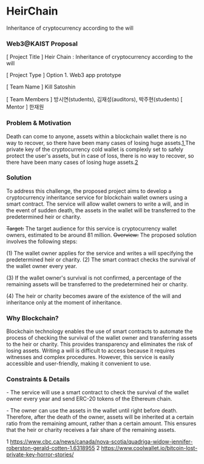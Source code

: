 # HeirChain
Inheritance of cryptocurrency according to the will

### <a name="br1"></a>Web3@KAIST Proposal

[ Project Title ] Heir Chain : Inheritance of cryptocurrency according to the will

[ Project Type ] Option 1. Web3 app prototype

[ Team Name ] Kill Satoshin

[ Team Members ] 방시연(students), 김재성(auditors), 박주현(students)
 [ Mentor ] 한재원

### Problem & Motivation

Death can come to anyone, assets within a blockchain wallet there is no way to recover, so there have been many cases
of losing huge assets.[1](#br1)[ ](#br1)The private key of the cryptocurrency cold wallet is complexly set to safely protect the user's
 assets, but in case of loss, there is no way to recover, so there have been many cases of losing huge assets.[2](#br1)

### Solution

To address this challenge, the proposed project aims to develop a cryptocurrency inheritance service for blockchain
wallet owners using a smart contract. The service will allow wallet owners to write a will, and in the event of sudden
death, the assets in the wallet will be transferred to the predetermined heir or charity.

~~Target:~~ The target audience for this service is cryptocurrency wallet owners, estimated to be around 81 million.
~~Overview:~~ The proposed solution involves the following steps:

(1) The wallet owner applies for the service and writes a will specifying the predetermined heir or charity.
 (2) The smart contract checks the survival of the wallet owner every year.

(3) If the wallet owner's survival is not confirmed, a percentage of the remaining assets will be transferred to the
 predetermined heir or charity.

(4) The heir or charity becomes aware of the existence of the will and inheritance only at the moment of inheritance.

### Why Blockchain?

Blockchain technology enables the use of smart contracts to automate the process of checking the survival of the wallet
owner and transferring assets to the heir or charity. This provides transparency and eliminates the risk of losing assets.
Writing a will is difficult to access because it requires witnesses and complex procedures. However, this service is easily
accessible and user-friendly, making it convenient to use.

### Constraints & Details

\- The service will use a smart contract to check the survival of the wallet owner every year and send ERC-20 tokens
 of the Ethereum chain.

\- The owner can use the assets in the wallet until right before death. Therefore, after the death of the owner, assets
 will be inherited at a certain ratio from the remaining amount, rather than a certain amount. This ensures that the
 heir or charity receives a fair share of the remaining assets.

1 https://www.cbc.ca/news/canada/nova-scotia/quadriga-widow-jennifer-roberston-gerald-cotten-1.6318955
2 https://www.coolwallet.io/bitcoin-lost-private-key-horror-stories/
